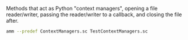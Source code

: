 Methods that act as Python "context managers", opening a file reader/writer,
passing the reader/writer to a callback, and closing the file after.

```bash
amm --predef ContextManagers.sc TestContextManagers.sc
```
